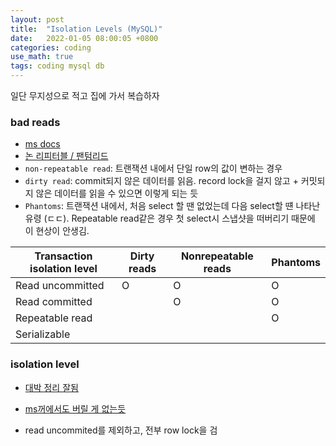 ```yaml
---
layout: post
title:  "Isolation Levels (MySQL)"
date:   2022-01-05 08:00:05 +0800
categories: coding
use_math: true
tags: coding mysql db
---
```



일단 무지성으로 적고 집에 가서 복습하자


### bad reads
- <a href="https://docs.microsoft.com/en-us/sql/odbc/reference/develop-app/transaction-isolation-levels?view=sql-server-ver15" target="_blank">ms docs</a>
- <a href="https://stackoverflow.com/questions/11043712/what-is-the-difference-between-non-repeatable-read-and-phantom-read" target="_blank">논 리피터블 / 팬텀리드</a>
- `non-repeatable read`: 트랜잭션 내에서 단일 row의 값이 변하는 경우
- `dirty read`: commit되지 않은 데이터를 읽음. record lock을 걸지 않고 + 커밋되지 않은 데이터를 읽을 수 있으면 이렇게 되는 듯
- `Phantoms`: 트랜잭션 내에서, 처음 select 할 땐 없었는데 다음 select할 떈 나타난 유령 (ㄷㄷ). Repeatable read같은 경우 첫 select시 스냅샷을 떠버리기 때문에 이 현상이 안생김.

| Transaction isolation level  | Dirty reads | Nonrepeatable reads | Phantoms |
| ------------- | ------------- | ------------- | ------------- |
| Read uncommitted  | O | O | O |
| Read committed  |  | O | O |
| Repeatable read | | | O |
| Serializable | | | |


### isolation level
- <a href="https://suhwan.dev/2019/06/09/transaction-isolation-level-and-lock" target="_blank">대박 정리 잘됨</a>
- <a href="https://docs.microsoft.com/en-us/sql/odbc/reference/develop-app/transaction-isolation-levels?view=sql-server-ver15" target="_blank">ms꺼에서도 버릴 게 없는듯</a>

- read uncommited를 제외하고, 전부 
row lock을 
검
